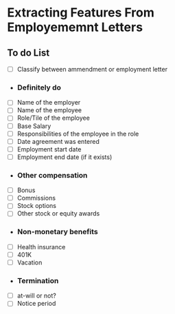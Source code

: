 # Extracting Features From Employememnt Letters 

## To do List
- [ ] Classify between ammendment or employment letter
- ### Definitely do
- [ ] Name of the employer
- [ ] Name of the employee
- [ ] Role/Tile of the employee
- [ ] Base Salary
- [ ] Responsibilities of the employee in the role 
- [ ] Date agreement was entered  
- [ ] Employment start date
- [ ] Employment end date (if it exists)
- ### Other compensation 
- [ ] Bonus
- [ ] Commissions
- [ ] Stock options
- [ ] Other stock or equity awards  
- ### Non-monetary benefits 
- [ ] Health insurance 
- [ ] 401K 
- [ ] Vacation 
- ### Termination 
- [ ] at-will or not?
- [ ] Notice period 
